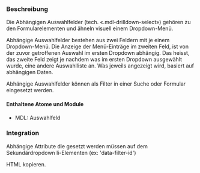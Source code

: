 ### Beschreibung
Die Abhängigen Auswahlfelder (tech. «.mdl-drilldown-select») gehören zu den Formularelementen und ähneln visuell einem Dropdown-Menü. 
 
Abhängige Auswahlfelder bestehen aus zwei Feldern mit je einem Dropdown-Menü. Die Anzeige der Menü-Einträge im zweiten Feld, ist von der zuvor getroffenen Auswahl im ersten Dropdown abhängig. Das heisst, das zweite Feld zeigt je nachdem was im ersten Dropdown ausgewählt wurde, eine andere Auswahlliste an. Was jeweils angezeigt wird, basiert auf abhängigen Daten.  
 
Abhängige Auswahlfelder können als Filter in einer Suche oder Formular eingesetzt werden.
 
#### Enthaltene Atome und Module
* MDL: Auswahlfeld
 
### Integration
 
Abhängige Attribute die gesetzt werden müssen auf dem Sekundärdropdown li-Elementen (ex: 'data-filter-id')
 
HTML kopieren.
